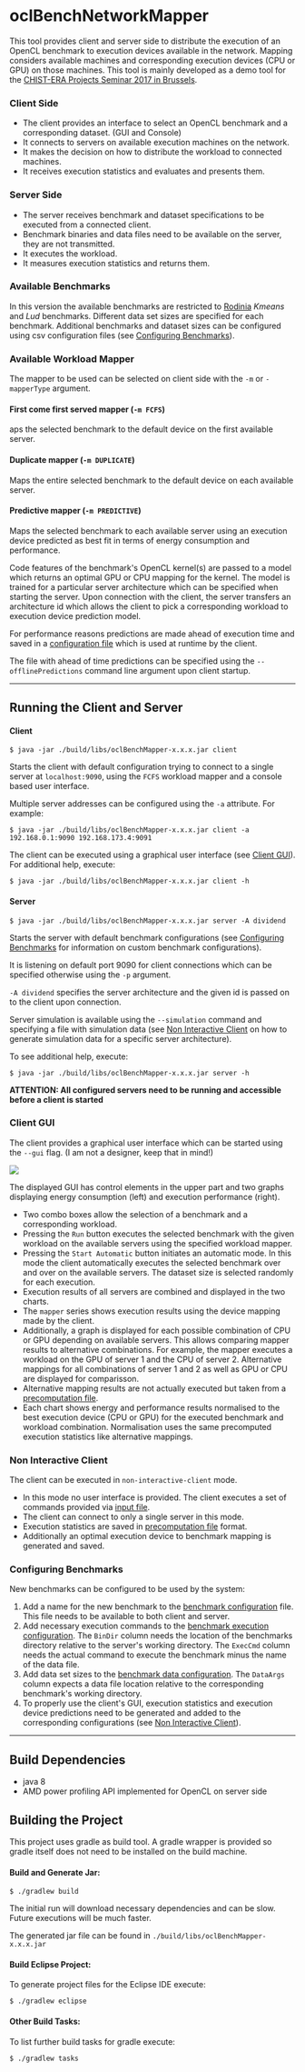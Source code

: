 # oclBenchNetworkMapper

This tool provides client and server side to distribute the execution of an OpenCL benchmark to execution devices available in the network. Mapping considers available machines and corresponding execution devices (CPU or GPU) on those machines. This tool is mainly developed as a demo tool for the [CHIST-ERA Projects Seminar 2017 in Brussels](http://www.chistera.eu/projects-seminar-2017).

### Client Side
- The client provides an interface to select an OpenCL benchmark and a corresponding dataset. (GUI and Console)
- It connects to servers on available execution machines on the network.
- It makes the decision on how to distribute the workload to connected machines.
- It receives execution statistics and evaluates and presents them.

### Server Side
- The server receives benchmark and dataset specifications to be executed from a connected client.
- Benchmark binaries and data files need to be available on the server, they are not transmitted.
- It executes the workload.
- It measures execution statistics and returns them.

### Available Benchmarks
In this version the available benchmarks are restricted to [Rodinia](http://www.cs.virginia.edu/~skadron/wiki/rodinia/index.php/Rodinia:Accelerating_Compute-Intensive_Applications_with_Accelerators) *Kmeans* and *Lud* benchmarks. Different data set sizes are specified for each benchmark. Additional benchmarks and dataset sizes can be configured using csv configuration files (see [Configuring Benchmarks](#configuring-benchmarks)).

### Available Workload Mapper

The mapper to be used can be selected on client side with the ```-m``` or ```-mapperType``` argument.

#### First come first served mapper (```-m FCFS```)
aps the selected benchmark to the default device on the first available server.

#### Duplicate mapper (```-m DUPLICATE```)
Maps the entire selected benchmark to the default device on each available server.

#### Predictive mapper (```-m PREDICTIVE```)
Maps the selected benchmark to each available server using an execution device predicted as best fit in terms of energy consumption and performance. 

Code features of the benchmark's OpenCL kernel(s) are passed to a model which returns an optimal GPU or CPU mapping for the kernel. The model is trained for a particular server architecture which can be specified when starting the server. Upon connection with the client, the server transfers an architecture id which allows the client to pick a corresponding workload to execution device prediction model. 

For performance reasons predictions are made ahead of execution time and saved in a [configuration file](https://github.com/vsee/oclBenchNetworkMapper/blob/master/src/main/resources/serverConf/dividend_device_predictions.csv) which is used at runtime by the client.

The file with ahead of time predictions can be specified using the ```--offlinePredictions``` command line argument upon client startup.

---

## Running the Client and Server
#### Client
```
$ java -jar ./build/libs/oclBenchMapper-x.x.x.jar client
```
Starts the client with default configuration trying to connect to a single server at `localhost:9090`, using the 
```FCFS``` workload mapper and a console based user interface.

Multiple server addresses can be configured using the `-a` attribute. For example:
```
$ java -jar ./build/libs/oclBenchMapper-x.x.x.jar client -a 192.168.0.1:9090 192.168.173.4:9091

```
The client can be executed using a graphical user interface (see [Client GUI](#client-gui)).
For additional help, execute:
```
$ java -jar ./build/libs/oclBenchMapper-x.x.x.jar client -h
```

#### Server
```
$ java -jar ./build/libs/oclBenchMapper-x.x.x.jar server -A dividend
```
Starts the server with default benchmark configurations (see [Configuring Benchmarks](#configuring-benchmarks) for information on custom benchmark configurations).

It is listening on default port 9090 for client connections which can be specified otherwise using the ```-p``` argument.

```-A dividend``` specifies the server architecture and the given id is passed on to the client upon connection.

Server simulation is available using the ```--simulation``` command and specifying a file with simulation data (see [Non Interactive Client](#non-interactive-client) on how to generate simulation data for a specific server architecture).

To see additional help, execute:
```
$ java -jar ./build/libs/oclBenchMapper-x.x.x.jar server -h
```

**ATTENTION: All configured servers need to be running and accessible before a client is started**

### Client GUI

The client provides a graphical user interface which can be started using the ```--gui``` flag. (I am not a designer, keep that in mind!)

![](https://cloud.githubusercontent.com/assets/17176876/24053124/de6ae1d4-0b2f-11e7-94d1-e387b42e3a7b.png)

The displayed GUI has control elements in the upper part and two graphs displaying energy consumption (left) and execution performance (right). 
* Two combo boxes allow the selection of a benchmark and a corresponding workload. 
* Pressing the ```Run``` button executes the selected benchmark with the given workload on the available servers using the specified workload mapper.
* Pressing the ```Start Automatic``` button initiates an automatic mode. In this mode the client automatically executes the selected benchmark over and over on the available servers. The dataset size is selected randomly for each execution.
* Execution results of all servers are combined and displayed in the two charts.
* The ```mapper``` series shows execution results using the device mapping made by the client.
* Additionally, a graph is displayed for each possible combination of CPU or GPU depending on available servers. This allows comparing mapper results to alternative combinations. For example, the mapper executes a workload on the GPU of server 1 and the CPU of server 2. Alternative mappings for all combinations of server 1 and 2 as well as GPU or CPU are displayed for comparisson.
* Alternative mapping results are not actually executed but taken from a [precomputation file](https://github.com/vsee/oclBenchNetworkMapper/blob/master/src/main/resources/dividend_device_executionStats.csv).
* Each chart shows energy and performance results normalised to the best execution device (CPU or GPU) for the executed benchmark and workload combination. Normalisation uses the same precomputed execution statistics like alternative mappings.

### Non Interactive Client

The client can be executed in ```non-interactive-client``` mode. 
* In this mode no user interface is provided. The client executes a set of commands provided via [input file](https://github.com/vsee/oclBenchNetworkMapper/blob/master/src/main/resources/cmdInputDummy.csv).
* The client can connect to only a single server in this mode.
* Execution statistics are saved in [precomputation file](https://github.com/vsee/oclBenchNetworkMapper/blob/master/src/main/resources/dividend_device_executionStats.csv) format.
* Additionally an optimal execution device to benchmark mapping is generated and saved.

### Configuring Benchmarks

New benchmarks can be configured to be used by the system:

1. Add a name for the new benchmark to the [benchmark configuration](https://github.com/vsee/oclBenchNetworkMapper/blob/master/src/main/resources/dividend_benchmark_config.csv) file. This file needs to be available to both client and server.
2. Add necessary execution commands to the [benchmark execution configuration](https://github.com/vsee/oclBenchNetworkMapper/blob/master/src/main/resources/dividend_rodinia_bench_config.csv). The ```BinDir``` column needs the location of the benchmarks directory relative to the server's working directory. The ```ExecCmd``` column needs the actual command to execute the benchmark minus the name of the data file.
3. Add data set sizes to the [benchmark data configuration](https://github.com/vsee/oclBenchNetworkMapper/blob/master/src/main/resources/dividend_rodinia_data_config.csv). The ```DataArgs``` column expects a data file location relative to the corresponding benchmark's working directory.
4. To properly use the client's GUI, execution statistics and execution device predictions need to be generated and added to the corresponding configurations (see [Non Interactive Client](#non-interactive-client)).

---

## Build Dependencies
* java 8
* AMD power profiling API implemented for OpenCL on server side

## Building the Project
This project uses gradle as build tool. A gradle wrapper is provided so gradle itself does not need to be installed on the build machine.

#### Build and Generate Jar:
```
$ ./gradlew build
```
The initial run will download necessary dependencies and can be slow. Future executions will be much faster.

The generated jar file can be found in ``./build/libs/oclBenchMapper-x.x.x.jar``

#### Build Eclipse Project:
To generate project files for the Eclipse IDE execute:
```
$ ./gradlew eclipse
```
#### Other Build Tasks:
To list further build tasks for gradle execute:
```
$ ./gradlew tasks
```


